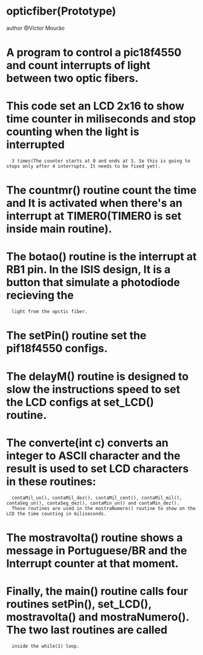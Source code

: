 # opticfiber(Prototype)

author @Victor Mourão

# A program to control a pic18f4550 and count interrupts of light between two optic fibers.
# This code set an LCD 2x16 to show time counter in miliseconds and stop counting when the light is interrupted 
      3 times(The counter starts at 0 and ends at 3. So this is going to stops only after 4 interrupts. It needs to be fixed yet).
# The countmr() routine count the time and It is activated when there's an interrupt at TIMER0(TIMER0 is set inside main routine).
# The botao() routine is the interrupt at RB1 pin. In the ISIS design, It is a button that simulate a photodiode recieving the 
      light from the opctic fiber.
# The setPin() routine set the pif18f4550 configs.
# The delayM() routine is designed to slow the instructions speed to set the LCD configs at set_LCD() routine.
# The converte(int c) converts an integer to ASCII character and the result is used to set LCD characters in these routines:
      contaMil_un(), contaMil_dez(), contaMil_cent(), contaMil_mil(), contaSeg_un(), contaSeg_dez(), contaMin_un() and contaMin_dez().
      Those routines are used in the mostraNumero() routine to show on the LCD the time counting in miliseconds.
# The mostravolta() routine shows a message in Portuguese/BR and the Interrupt counter at that moment.
# Finally, the main() routine calls four routines setPin(), set_LCD(), mostravolta() and mostraNumero(). The two last routines are called
      inside the while(1) loop.
